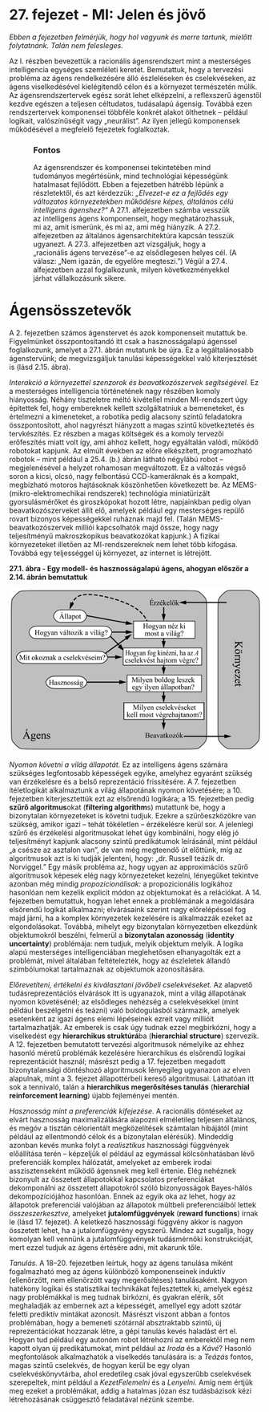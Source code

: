 <?xml version="1.0" encoding="UTF-8" standalone="no"?>
<!DOCTYPE html PUBLIC "-//W3C//DTD XHTML 1.1//EN" "http://www.w3.org/TR/xhtml11/DTD/xhtml11.dtd">
<html xmlns="http://www.w3.org/1999/xhtml"><head><meta name="generator" content="DocBook XSL Stylesheets V1.76.1"/></head><body><div class="chapter" title="27. fejezet - MI: Jelen és jövő"><div class="titlepage"><div><div><h1 class="title"><a id="id802763"/>27. fejezet - MI: Jelen és jövő</h1></div></div></div><p><span class="emphasis"><em>Ebben a fejezetben felmérjük, hogy hol vagyunk és merre tartunk, mielőtt folytatnánk. Talán nem felesleges.</em></span></p><p>Az I. részben bevezettük a racionális ágensrendszert mint a mesterséges intelligencia egységes szemléleti keretét. Bemutattuk, hogy a tervezési probléma az ágens rendelkezésére álló észleléseken és cselekvéseken, az ágens viselkedésével kielégítendő célon és a környezet természetén múlik. Az ágensrendszertervek egész sorát lehet elképzelni, a reflexszerű ágenstől kezdve egészen a teljesen céltudatos, tudásalapú ágensig. Továbbá ezen rendszertervek komponensei többféle konkrét alakot ölthetnek – például logikait, valószínűségit vagy „neurálist”. Az ilyen jellegű komponensek működésével a megfelelő fejezetek foglalkoztak.</p><div class="important" title="Fontos" style="margin-left: 0.5in; margin-right: 0.5in;"><h3 class="title">Fontos</h3><p>Az ágensrendszer és komponensei tekintetében mind tudományos megértésünk, mind technológiai képességünk hatalmasat fejlődött. Ebben a fejezetben hátrébb lépünk a részletektől, és azt kérdezzük: <span class="emphasis"><em>„Elvezet-e ez a fejlődés egy változatos környezetekben működésre képes, általános célú intelligens ágenshez?” </em></span>A 27.1. alfejezetben számba vesszük az intelligens ágens komponenseit, hogy meghatározhassuk, mi az, amit ismerünk, és mi az, ami még hiányzik. A 27.2. alfejezetben az általános ágensarchitektúra kapcsán tesszük ugyanezt. A 27.3. alfejezetben azt vizsgáljuk, hogy a „racionális ágens tervezése”-e az elsődlegesen helyes cél. (A válasz: „Nem igazán, de egyelőre megteszi.”) Végül a 27.4. alfejezetben azzal foglalkozunk, milyen következményekkel járhat vállalkozásunk sikere.</p></div><div class="section" title="Ágensösszetevők"><div class="titlepage"><div><div><h1 class="title"><a id="id802780"/>Ágensösszetevők</h1></div></div></div><p>A 2. fejezetben számos ágenstervet és azok komponenseit mutattuk be.<span class="emphasis"><em> </em></span>Figyelmünket összpontosítandó itt csak a hasznosságalapú ágenssel foglalkozunk, amelyet a 27.1. ábrán mutatunk be újra. Ez a legáltalánosabb ágenstervünk; de megvizsgáljuk tanulási képességekkel való kiterjesztését is (lásd 2.15. ábra).</p><p><span class="emphasis"><em>Interakció a környezettel szenzorok és beavatkozószervek segítségével. </em></span>Ez a mesterséges intelligencia történetének nagy részében komoly hiányosság. Néhány tiszteletre méltó kivétellel minden MI-rendszert úgy építettek fel, hogy embereknek kellett szolgáltatniuk a bemeneteket, és értelmezni a kimeneteket, a robotika pedig alacsony szintű feladatokra összpontosított, ahol nagyrészt hiányzott a magas szintű következtetés és tervkészítés. Ez részben a magas költségek és a komoly tervezői erőfeszítés miatt volt így, ami ahhoz kellett, hogy egyáltalán valódi, működő robotokat kapjunk. Az elmúlt években az előre elkészített, programozható robotok – mint például a 25.4. (b.) ábrán látható négylábú robot – megjelenésével a helyzet rohamosan megváltozott. Ez a változás végső soron a kicsi, olcsó, nagy felbontású CCD-kameráknak és a kompakt, megbízható motoros hajtásoknak köszönhetően következett be. Az MEMS- (mikro-elektromechikai rendszerek) technológia miniatürizált gyorsulásmérőket és giroszkópokat hozott létre, napjainkban pedig olyan beavatkozószerveket állít elő, amelyek például egy mesterséges repülő rovart bizonyos képességekkel ruháznak majd fel. (Talán MEMS-beavatkozószervek milliói kapcsolhatók majd össze, hogy nagy teljesítményű makroszkopikus beavatkozókat kapjunk.) A fizikai környezeteket illetően az MI-rendszereknek nem lehet több kifogása. Továbbá egy teljességgel új környezet, az internet is létrejött.</p><div class="figure"><a id="id802794"/><p class="title"><strong>27.1. ábra - Egy modell- és hasznosságalapú ágens, ahogyan először a 2.14. ábrán bemutattuk</strong></p><div class="figure-contents"><div class="mediaobject"><img src="kepek/27-01.png" alt="Egy modell- és hasznosságalapú ágens, ahogyan először a 2.14. ábrán bemutattuk"/></div></div></div><p class="Tartalom3"><span class="emphasis"><em>Nyomon követni a világ állapotát.</em></span> Ez az intelligens ágens számára szükséges legfontosabb képességek egyike, amelyhez egyaránt szükség van érzékelésre és a belső reprezentáció frissítésére. A 7. fejezetben ítéletlogikát alkalmaztunk a világ állapotának nyomon követésére; a 10. fejezetben kiterjesztettük ezt az elsőrendű logikára; a 15. fejezetben pedig <span class="strong"><strong>szűrő algoritmus</strong></span>okat (<span class="strong"><strong>filtering algorithm</strong></span>s) mutattunk be, hogy a bizonytalan környezeteket is követni tudjuk. Ezekre a szűrőeszközökre van szükség, amikor igazi – tehát tökéletlen – érzékelésre kerül sor. A jelenlegi szűrő és érzékelési algoritmusokat lehet úgy kombinálni, hogy elég jó teljesítményt kapjunk alacsony szintű predikátumok leírásánál, mint például „a csésze az asztalon van”, de van még megteendő út előttünk, míg az algoritmusok azt is ki tudják jelenteni, hogy: „dr. Russell teázik dr. Norviggel.” Egy másik probléma az, hogy ugyan az approximációs szűrő algoritmusok képesek elég nagy környezeteket kezelni, lényegüket tekintve azonban még mindig <span class="emphasis"><em>propozicionálisak:</em></span> a propozicionális logikához hasonlóan nem kezelik explicit módon az objektumokat és a relációkat. A 14. fejezetben bemutattuk, hogyan lehet ennek a problémának a megoldására elsőrendű logikát alkalmazni; elvárásaink szerint nagy előrelépéssel fog majd járni, ha a komplex környezetek kezelésére is alkalmazzák ezeket az elgondolásokat. Továbbá, mihelyt egy bizonytalan környezetben elkezdünk objektumokról beszélni, felmerül a <span class="strong"><strong>bizonytalan azonosság</strong></span> (<span class="strong"><strong>identity uncertainty</strong></span>) problémája: nem tudjuk, melyik objektum melyik. A logika alapú mesterséges intelligenciában meglehetősen elhanyagolták ezt a problémát, mivel általában feltételezték, hogy az észleletek állandó szimbólumokat tartalmaznak az objektumok azonosítására.</p><p class="Tartalom3"><span class="emphasis"><em>Előrevetíteni, értékelni és kiválasztani jövőbeli cselekvéseket.</em></span> Az alapvető tudásreprezentációs elvárások itt is ugyanazok, mint a világ állapotának nyomon követésénél; az elsődleges nehézség a cselekvésekkel (mint például beszélgetni és teázni) való boldogulásból származik, amelyek esetenként az igazi ágens elemi lépéseinek ezreit vagy millióit tartalmazhatják. Az emberek is csak úgy tudnak ezzel megbirkózni, hogy a viselkedést egy <span class="strong"><strong>hierarchikus struktúrá</strong></span>ba (<span class="strong"><strong>hierarchial structure</strong></span>) szervezik. A 12. fejezetben bemutatott tervezési algoritmusok némelyike az ehhez hasonló méretű problémák kezelésére hierarchikus és elsőrendű logikai reprezentációt használ; másrészt pedig a 17. fejezetben megadott bizonytalansági döntéshozó algoritmusok lényegileg ugyanazon az elven alapulnak, mint a 3. fejezet állapottérbeli kereső algoritmusai. Láthatóan itt sok a tennivaló, talán a <span class="strong"><strong>hierarchikus megerősítéses tanulás</strong></span> (<span class="strong"><strong>hierarchial reinforcement learning</strong></span>) újabb fejleményei mentén.</p><p class="Tartalom3"><span class="emphasis"><em>Hasznosság mint a preferenciák kifejezése</em></span>. A racionális döntéseket az elvárt hasznosság maximalizálására alapozni elméletileg teljesen általános, és megóv a tisztán célorientált megközelítések számtalan hibájától (mint például az ellentmondó célok és a bizonytalan elérésük). Mindeddig azonban kevés munka folyt a <span class="emphasis"><em>realisztikus</em></span> hasznossági függvények előállítása terén – képzeljük el például az egymással kölcsönhatásban lévő preferenciák komplex hálózatát, amelyeket az emberek irodai asszisztenseként működő ágensnek meg kell értenie. Elég nehéznek bizonyult az összetett állapotokkal kapcsolatos preferenciákat dekomponálni az összetett állapotokról szóló bizonyosságok Bayes-hálós dekompozíciójához hasonlóan. Ennek az egyik oka az lehet, hogy az állapotok preferenciái valójában az állapotok múltbeli preferenciáiból lettek <span class="emphasis"><em>összeszerkesztve,</em></span> amelyeket <span class="strong"><strong>jutalomfüggvények</strong></span> (<span class="strong"><strong>reward functions</strong></span>) írnak le (lásd 17. fejezet). A keletkező hasznossági függvény akkor is nagyon összetett lehet, ha a jutalomfüggvény egyszerű. Mindez azt sugallja, hogy komolyan kell vennünk a jutalomfüggvények tudásmérnöki konstrukcióját, mert ezzel tudjuk az ágens értésére adni, mit akarunk tőle.</p><p class="Tartalom3"><span class="emphasis"><em>Tanulás. </em></span>A 18–20. fejezetben leírtuk, hogy az ágens tanulása miként fogalmazható meg az ágens különböző komponenseinek induktív (ellenőrzött, nem ellenőrzött vagy megerősítéses) tanulásaként. Nagyon hatékony logikai és statisztikai technikákat fejlesztettek ki, amelyek egész nagy problémákkal is meg tudnak birkózni, és gyakran elérik, sőt meghaladják az embernek azt a képességét, amellyel egy adott szótár feletti prediktív mintákat azonosít. Másrészt viszont abban a fontos problémában, hogy a bemeneti szótárnál absztraktabb szintű, új reprezentációkat hozzanak létre, a gépi tanulás kevés haladást ért el. Hogyan tud például egy autonóm robot létrehozni az emberektől meg nem kapott olyan új predikátumokat, mint például az <span class="emphasis"><em>Iroda</em></span> és a <span class="emphasis"><em>Kávé</em></span>? Hasonló megfontolások alkalmazhatók a viselkedés tanulására is: a <span class="emphasis"><em>Teázás </em></span>fontos, magas szintű cselekvés, de hogyan kerül be egy olyan cselekvéskönyvtárba, ahol eredetileg csak jóval egyszerűbb cselekvések szerepeltek, mint például a <span class="emphasis"><em>KezetFelemelni</em></span> és a <span class="emphasis"><em>Lenyelni</em></span>. Amíg nem értjük meg ezeket a problémákat, addig a hatalmas józan ész tudásbázisok kézi létrehozásának csüggesztő feladatával nézünk szembe.</p></div></div></body></html>
